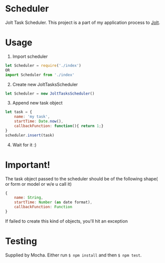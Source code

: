 # Scheduler
Jolt Task Scheduler.
This project is a part of my application process to [Jolt](http://jolt.us).

# Usage
1. Import scheduler
```javascript
let Scheduler = require('./index')
OR
import Scheduler from './index'
```
2. Create new JoltTasksScheduler
```javascript
let Scheduler = new JoltTasksScheduler()
```
3. Append new task object
```javascript
let task = {
    name: 'my task',
    startTime: Date.now(),
    callbackFunction: function(){ return 1;}
}
scheduler.insert(task)
```
4. Wait for it :)
 
# Important!
The task object passed to the scheduler should be of the following shape( or form or model or w/e u call it)
```javascript
{
    name: String,
    startTime: Number (as date format),
    callbackFunction: Function
}
```
If failed to create this kind of objects, you'll hit an exception

# Testing
Supplied by Mocha. Either run ```$ npm install``` and then ```$ npm test```.
